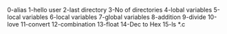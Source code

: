 0-alias
1-hello user
2-last directory
3-No of directories
4-lobal variables
5-local variables
6-local variables
7-global variables
8-addition
9-divide 
10-love
11-convert
12-combination
13-float
14-Dec to Hex
15-ls *.c


